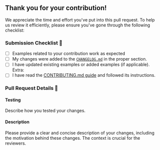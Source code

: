 ## Thank you for your contribution!

We appreciate the time and effort you've put into this pull request.
To help us review it efficiently, please ensure you've gone through the following checklist:


### Submission Checklist 📝
- [ ] Examples related to your contribution work as expected
- [ ] My changes were added to the [`CHANGELOG.md`](https://github.com/esp-rs/esp-hal/blob/main/esp-hal/CHANGELOG.md) in the proper section.
- [ ] I have updated existing examples or added examples (if applicable).
Extra:
- [ ] I have read the [CONTRIBUTING.md guide](https://github.com/esp-rs/esp-hal/blob/main/CONTRIBUTING.md) and followed its instructions.

### Pull Request Details 📖

#### Testing
Describe how you tested your changes.

#### Description
Please provide a clear and concise description of your changes, including the motivation behind these changes. The context is crucial for the reviewers.
